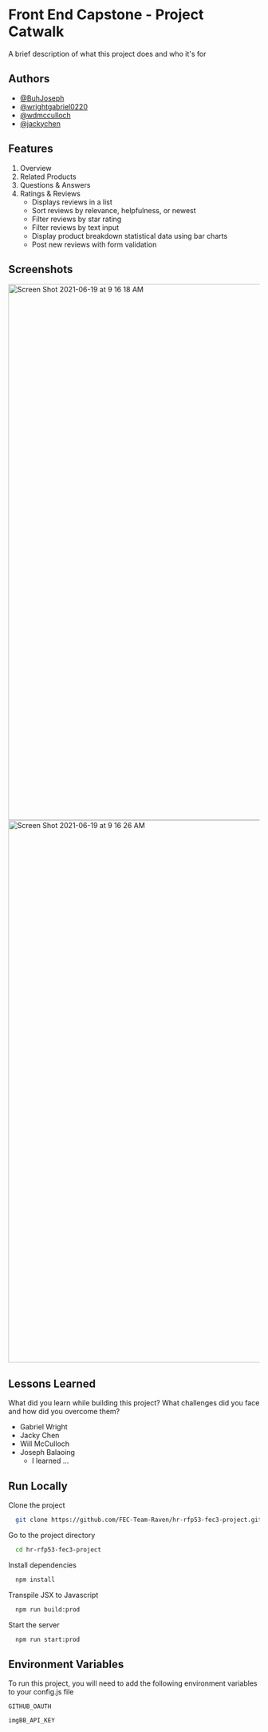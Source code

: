 # Front End Capstone - Project Catwalk

A brief description of what this project does and who it's for





## Authors

- [@BuhJoseph](https://www.github.com/BuhJoseph)
- [@wrightgabriel0220](https://github.com/wrightgabriel0220)
- [@wdmcculloch](https://github.com/wdmcculloch)
- [@jackychen](https://github.com/jackychen19)


## Features

1. Overview
2. Related Products
3. Questions & Answers
4. Ratings & Reviews
    - Displays reviews in a list
    - Sort reviews by relevance, helpfulness, or newest
    - Filter reviews by star rating
    - Filter reviews by text input
    - Display product breakdown statistical data using bar charts
    - Post new reviews with form validation


## Screenshots

<img width="1074" alt="Screen Shot 2021-06-19 at 9 16 18 AM" src="https://user-images.githubusercontent.com/22485685/122651118-9162df00-d0eb-11eb-950f-4fd83a924b16.png">
<img width="1087" alt="Screen Shot 2021-06-19 at 9 16 26 AM" src="https://user-images.githubusercontent.com/22485685/122651134-a475af00-d0eb-11eb-8bbd-810e60584c3e.png">

  
## Lessons Learned

What did you learn while building this project? What challenges did you face and how did you overcome them?
- Gabriel Wright
- Jacky Chen
- Will McCulloch
- Joseph Balaoing
    - I learned ...

  
## Run Locally

Clone the project

```bash
  git clone https://github.com/FEC-Team-Raven/hr-rfp53-fec3-project.git
```

Go to the project directory

```bash
  cd hr-rfp53-fec3-project
```

Install dependencies

```bash
  npm install
```

Transpile JSX to Javascript

```bash
  npm run build:prod
```

Start the server

```bash
  npm run start:prod
```

  
## Environment Variables

To run this project, you will need to add the following environment variables to your config.js file

`GITHUB_OAUTH`

`imgBB_API_KEY`

  

